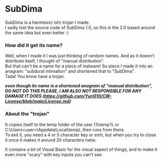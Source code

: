 <!-- THIS SITE IS LICENSED UNDER THE CIR-LICENSE. FOR MORE INFO VISIT https://github.com/Yuri010/CIR-License/
ORIGINAL CAN BE FOUND AT https://github.com/Yuri010/CIR-License/blob/main/License.md -->

# SubDima
SubDima is a harmless(-ish) trojan I made.\
I sadly lost the source code of SubDima 1.0, so this is the 2.0 based around the same idea but even better :)

### How did it get its name?
Well, when I made it I was just thinking of random names. And as it doesn't distribute itself, I thought of "manual distribution".\
But that can't be a name for a piece of malware! So piece I made it into an anagram: "subdural intimation" and shortened that to "SubDima".\
Tada! You know have a trojan.

***even though its name is a shortened anagram of "manual distribution", DO NOT DO THIS PLEASE, I AM ALSO NOT RESPONSIBLE FOR ANY DAMAGE IT DOES (https://github.com/Yuri010/CIR-License/blob/main/License.md)***

### About the "trojan"
It copies itself to the temp folder of the user (%temp% or C:\Users\<user>\Appdata\Local\temp), then runs from there.\
To exit it, you need a 4 or 5 character key or smh, but when you try to close it once it makes it around 20 characters hehe.

It contains a bit of Visual Basic for the visual aspect of things, and to make it even more "scary" with key inputs you can't see.
